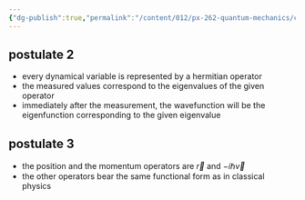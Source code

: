 ```yaml
---
{"dg-publish":true,"permalink":"/content/012/px-262-quantum-mechanics/c-the-basic-postulates/px-262-c2c-postulates-2-and-3/","created":"2024-11-25T10:50:32.000+00:00","updated":"2024-11-26T01:07:11.771+00:00"}
---
```


## postulate 2
- every dynamical variable is represented by a hermitian operator
- the measured values correspond to the eigenvalues of the given operator
- immediately after the measurement, the wavefunction will be the eigenfunction corresponding to the given eigenvalue
## postulate 3
- the position and the momentum operators are $\vec r$ and $-i\hbar\vec v$ 
- the other operators bear the same functional form as in classical physics